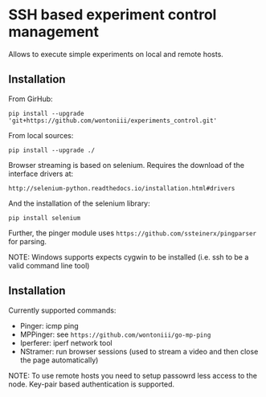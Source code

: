 # SSH based experiment control management

Allows to execute simple experiments on local and remote hosts.

## Installation

From GirHub:

``pip install --upgrade 'git+https://github.com/wontoniii/experiments_control.git'``

From local sources:

``pip install --upgrade ./``

Browser streaming is based on selenium. Requires the download of the interface drivers at: 

``http://selenium-python.readthedocs.io/installation.html#drivers``

And the installation of the selenium library:

``pip install selenium``

Further, the pinger module uses `https://github.com/ssteinerx/pingparser` for parsing.

NOTE: Windows supports expects cygwin to be installed (i.e. ssh to be a valid command line tool)


## Installation

Currently supported commands:

- Pinger: icmp ping
- MPPinger: see ``https://github.com/wontoniii/go-mp-ping``
- Iperferer: iperf network tool
- NStramer: run browser sessions (used to stream a video and then close the page automatically)

NOTE: To use remote hosts you need to setup passowrd less access to the node. Key-pair based authentication is supported.

